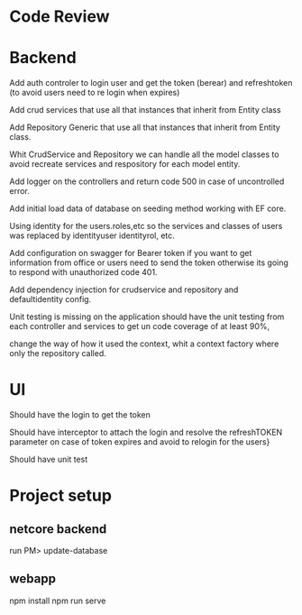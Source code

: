 # Code Review 
# Backend
Add auth controler to login user and get the token (berear) and refreshtoken (to avoid users need to re login when expires)

Add crud services that use all that instances that inherit from Entity class

Add Repository Generic that use all that instances that inherit from Entity class.

Whit CrudService and Repository we can handle all the model classes to avoid recreate services and respository for each model entity.

Add logger on the controllers and return code 500 in case of uncontrolled error.

Add initial load data of database on seeding method working with EF core.

Using identity for the users.roles,etc so the services and classes of users was replaced by identityuser identityrol, etc.

Add configuration on swagger for Bearer token if you want to get information from office or users need to send the token otherwise its going to respond with unauthorized code 401.

Add dependency injection for crudservice and repository and defaultidentity config.

Unit testing is missing on the application should have the unit testing  from each controller and services to get un code coverage of at least 90%,

change the way of how it used the context, whit a context factory where only the repository called.

# UI
Should  have  the login to get the token

Should have interceptor to attach the login and resolve the refreshTOKEN parameter on case of token expires and avoid to relogin for the users}

Should have unit test


# Project setup
## netcore backend
run 
PM> update-database 

## webapp
npm install
npm run serve

